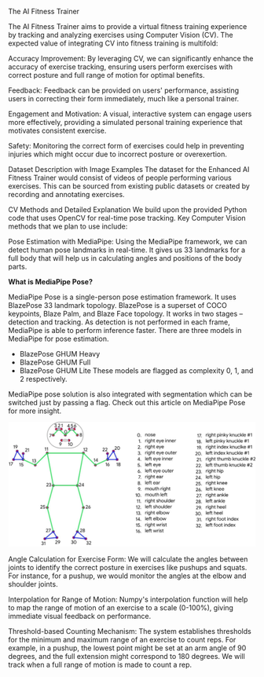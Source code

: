 $\text{The AI Fitness Trainer}$

The AI Fitness Trainer aims to provide a virtual fitness training experience by tracking and analyzing exercises using Computer Vision (CV). The expected value of integrating CV into fitness training is multifold:

Accuracy Improvement: By leveraging CV, we can significantly enhance the accuracy of exercise tracking, ensuring users perform exercises with correct posture and full range of motion for optimal benefits.

Feedback: Feedback can be provided on users' performance, assisting users in correcting their form immediately, much like a personal trainer.

Engagement and Motivation: A visual, interactive system can engage users more effectively, providing a simulated personal training experience that motivates consistent exercise.

Safety: Monitoring the correct form of exercises could help in preventing injuries which might occur due to incorrect posture or overexertion.

Dataset Description with Image Examples
The dataset for the Enhanced AI Fitness Trainer would consist of videos of people performing various exercises. This can be sourced from existing public datasets or created by recording and annotating exercises.

CV Methods and Detailed Explanation
We build upon the provided Python code that uses OpenCV for real-time pose tracking. Key Computer Vision methods that we plan to use include:

Pose Estimation with MediaPipe: Using the MediaPipe framework, we can detect human pose landmarks in real-time. It gives us 33 landmarks for a full body that will help us in calculating angles and positions of the body parts.

**What is MediaPipe Pose?**

MediaPipe Pose is a single-person pose estimation framework. It uses BlazePose 33 landmark topology. BlazePose is a superset of COCO keypoints, Blaze Palm, and Blaze Face topology. It works in two stages – detection and tracking. As detection is not performed in each frame, MediaPipe is able to perform inference faster. There are three models in MediaPipe for pose estimation.

- BlazePose GHUM Heavy
- BlazePose GHUM Full
- BlazePose GHUM Lite
These models are flagged as complexity 0, 1, and 2 respectively.

MediaPipe pose solution is also integrated with segmentation which can be switched just by passing a flag. Check out this article on MediaPipe Pose for more insight.

![](MediaPipe-pose-BlazePose-Topology.jpg)


Angle Calculation for Exercise Form: We will calculate the angles between joints to identify the correct posture in exercises like pushups and squats. For instance, for a pushup, we would monitor the angles at the elbow and shoulder joints.

Interpolation for Range of Motion: Numpy's interpolation function will help to map the range of motion of an exercise to a scale (0-100%), giving immediate visual feedback on performance.

Threshold-based Counting Mechanism: The system establishes thresholds for the minimum and maximum range of an exercise to count reps. For example, in a pushup, the lowest point might be set at an arm angle of 90 degrees, and the full extension might correspond to 180 degrees. We will track when a full range of motion is made to count a rep.
